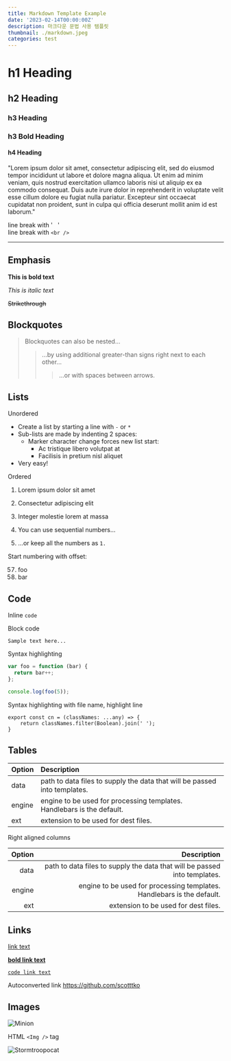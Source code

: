 ```yaml
---
title: Markdown Template Example
date: '2023-02-14T00:00:00Z'
description: 마크다운 문법 사용 템플릿
thumbnail: ./markdown.jpeg
categories: test
---
```


# h1 Heading

## h2 Heading

### h3 Heading

### **h3 Bold Heading**

#### h4 Heading

"Lorem ipsum dolor sit amet, consectetur adipiscing elit, sed do eiusmod tempor incididunt ut labore et dolore magna aliqua. Ut enim ad minim veniam, quis nostrud exercitation ullamco laboris nisi ut aliquip ex ea commodo consequat. Duis aute irure dolor in reprehenderit in voluptate velit esse cillum dolore eu fugiat nulla pariatur. Excepteur sint occaecat cupidatat non proident, sunt in culpa qui officia deserunt mollit anim id est laborum."

line break with '&nbsp;&nbsp;&nbsp;'  
line break with `<br />` <br />

---

## Emphasis

**This is bold text**

_This is italic text_

~~Strikethrough~~

## Blockquotes

> Blockquotes can also be nested...
>
> > ...by using additional greater-than signs right next to each other...
> >
> > > ...or with spaces between arrows.

## Lists

Unordered

- Create a list by starting a line with `-` or `*`
- Sub-lists are made by indenting 2 spaces:
  - Marker character change forces new list start:
    - Ac tristique libero volutpat at
    * Facilisis in pretium nisl aliquet
- Very easy!

Ordered

1. Lorem ipsum dolor sit amet
2. Consectetur adipiscing elit
3. Integer molestie lorem at massa

4. You can use sequential numbers...
5. ...or keep all the numbers as `1.`

Start numbering with offset:

57. foo
1. bar

## Code

Inline `code`

Block code

```
Sample text here...
```

Syntax highlighting

```js
var foo = function (bar) {
  return bar++;
};

console.log(foo(5));
```

Syntax highlighting with file name, highlight line

```
export const cn = (classNames: ...any) => {
    return classNames.filter(Boolean).join(' ');
}
```

## Tables

| Option | Description                                                               |
| ------ | :------------------------------------------------------------------------ |
| data   | path to data files to supply the data that will be passed into templates. |
| engine | engine to be used for processing templates. Handlebars is the default.    |
| ext    | extension to be used for dest files.                                      |

Right aligned columns

| Option |                                                               Description |
| -----: | ------------------------------------------------------------------------: |
|   data | path to data files to supply the data that will be passed into templates. |
| engine |    engine to be used for processing templates. Handlebars is the default. |
|    ext |                                      extension to be used for dest files. |

## Links

[link text](https://github.com/scotttko)

[**bold link text**](https://github.com/scotttko)

[`code link text`](https://github.com/scotttko)

Autoconverted link https://github.com/scotttko

## Images

![Minion](https://octodex.github.com/images/minion.png)

HTML `<Img />` tag

<img src="https://octodex.github.com/images/stormtroopocat.jpg" alt="Stormtroopocat" width={300} />
